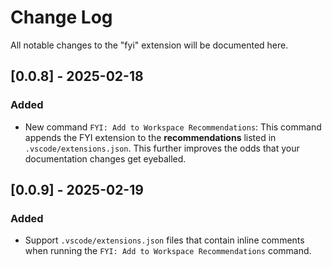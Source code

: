 # Change Log

All notable changes to the "fyi" extension will be documented here.

## [0.0.8] - 2025-02-18

### Added

- New command `FYI: Add to Workspace Recommendations`: This command appends the FYI extension to the **recommendations** listed in `.vscode/extensions.json`. This further improves the odds that your documentation changes get eyeballed.

## [0.0.9] - 2025-02-19

### Added

- Support `.vscode/extensions.json` files that contain inline comments when running the `FYI: Add to Workspace Recommendations` command.
